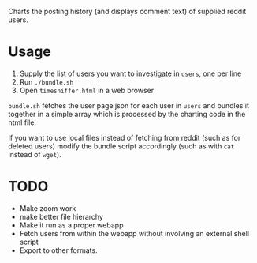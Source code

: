 Charts the posting history (and displays comment text) of supplied reddit users.

# Usage
1. Supply the list of users you want to investigate in `users`, one per line
2. Run `./bundle.sh`
3. Open `timesniffer.html` in a web browser

`bundle.sh` fetches the user page json for each user in `users` and bundles it together in a simple array which is processed by the charting code in the html file.

If you want to use local files instead of fetching from reddit (such as for deleted users) modify the bundle script accordingly (such as with `cat` instead of `wget`).

# TODO
* Make zoom work
* make better file hierarchy
* Make it run as a proper webapp
* Fetch users from within the webapp without involving an external shell script
* Export to other formats.